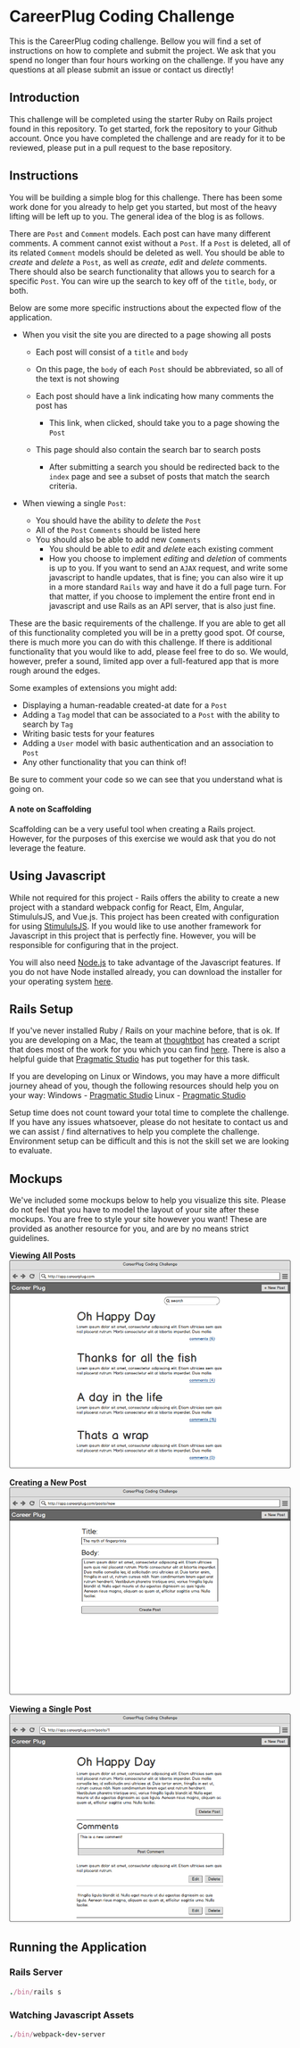 # CareerPlug Coding Challenge

This is the CareerPlug coding challenge. Bellow you will find a set of instructions on how to complete and submit the project. We ask that you spend no longer than four hours working on the challenge. If you have any questions at all please submit an issue or contact us directly!

## Introduction

This challenge will be completed using the starter Ruby on Rails project found in this repository. To get started, fork the repository to your Github account. Once you have completed the challenge and are ready for it to be reviewed, please put in a pull request to the base repository.

## Instructions

You will be building a simple blog for this challenge. There has been some work done for you already to help get you started, but most of the heavy lifting will be left up to you. The general idea of the blog is as follows.

There are `Post` and `Comment` models. Each post can have many different comments. A comment cannot exist without a `Post`. If a `Post` is deleted, all of its related `Comment` models should be deleted as well. You should be able to _create_ and _delete_ a `Post`, as well as _create_, _edit_ and _delete_ comments. There should also be search functionality that allows you to search for a specific `Post`. You can wire up the search to key off of the `title`, `body`, or both.

Below are some more specific instructions about the expected flow of the application.

- When you visit the site you are directed to a page showing all posts

  - Each post will consist of a `title` and `body`
  - On this page, the `body` of each `Post` should be abbreviated, so all of the text is not showing
  - Each post should have a link indicating how many comments the post has

    - This link, when clicked, should take you to a page showing the `Post`

  - This page should also contain the search bar to search posts
    - After submitting a search you should be redirected back to the `index` page and see a subset of posts that match the search criteria.

- When viewing a single `Post`:
  - You should have the ability to _delete_ the `Post`
  - All of the `Post` `Comments` should be listed here
  - You should also be able to add new `Comments`
    - You should be able to _edit_ and _delete_ each existing comment
    - How you choose to implement _editing_ and _deletion_ of comments is up to you. If you want to send an `AJAX` request, and write some javascript to handle updates, that is fine; you can also wire it up in a more standard `Rails` way and have it do a full page turn. For that matter, if you choose to implement the entire front end in javascript and use Rails as an API server, that is also just fine.

These are the basic requirements of the challenge. If you are able to get all of this functionality completed you will be in a pretty good spot. Of course, there is much more you can do with this challenge. If there is additional functionality that you would like to add, please feel free to do so. We would, however, prefer a sound, limited app over a full-featured app that is more rough around the edges.

Some examples of extensions you might add:

- Displaying a human-readable created-at date for a `Post`
- Adding a `Tag` model that can be associated to a `Post` with the ability to search by `Tag`
- Writing basic tests for your features
- Adding a `User` model with basic authentication and an association to `Post`
- Any other functionality that you can think of!

Be sure to comment your code so we can see that you understand what is going on.

#### A note on Scaffolding

Scaffolding can be a very useful tool when creating a Rails project. However, for the purposes of this exercise we would ask that you do not leverage the feature.

## Using Javascript

While not required for this project - Rails offers the ability to create a new project with a standard webpack config for React, Elm, Angular, StimululsJS, and Vue.js. This project has been created with configuration for using [StimululsJS](https://stimulus.hotwire.dev/). If you would like to use another framework for Javascript in this project that is perfectly fine. However, you will be responsible for configuring that in the project.

You will also need [Node.js](https://nodejs.org) to take advantage of the Javascript features. If you do not have Node installed already, you can download the installer for your operating system [here](https://nodejs.org/en/download/).

## Rails Setup

If you've never installed Ruby / Rails on your machine before, that is ok. If you are developing on a Mac, the team at [thoughtbot](https://thoughtbot.com/) has created a script that does most of the work for you which you can find [here](https://github.com/thoughtbot/laptop). There is also a helpful guide that [Pragmatic Studio](https://online.pragmaticstudio.com/tour/courses/rails/steps/2#mac) has put together for this task.

If you are developing on Linux or Windows, you may have a more difficult journey ahead of you, though the following resources should help you on your way:
Windows - [Pragmatic Studio](https://online.pragmaticstudio.com/tour/courses/rails/steps/2#windows)
Linux - [Pragmatic Studio](https://online.pragmaticstudio.com/tour/courses/rails/steps/2#linux)

Setup time does not count toward your total time to complete the challenge. If you have any issues whatsoever, please do not hesitate to contact us and we can assist / find alternatives to help you complete the challenge. Environment setup can be difficult and this is not the skill set we are looking to evaluate.

## Mockups

We've included some mockups below to help you visualize this site. Please do not feel that you have to model the layout of your site after these mockups. You are free to style your site however you want! These are provided as another resource for you, and are by no means strict guidelines.

**Viewing All Posts**
![](docs/assets/post-index.png)

**Creating a New Post**
![](docs/assets/post-new.png)

**Viewing a Single Post**
![](docs/assets/post-show.png)

## Running the Application

### Rails Server

```ruby
./bin/rails s
```

### Watching Javascript Assets

```ruby
./bin/webpack-dev-server
```
